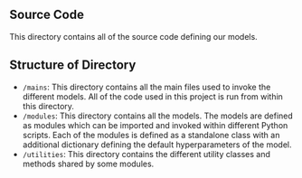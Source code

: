 ## Source Code
This directory contains all of the source code defining our models.

## Structure of Directory
- `/mains`: This directory contains all the main files used to invoke the different models. All of the code used in this project is run from within this directory.
- `/modules`: This directory contains all the models. The models are defined as modules which can be imported and invoked within different Python scripts. Each of the modules is defined as a standalone class with an additional dictionary defining the default hyperparameters of the model.
- `/utilities`: This directory contains the different utility classes and methods shared by some modules.
